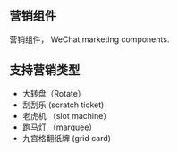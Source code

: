 ## 营销组件

营销组件， WeChat marketing components.


## 支持营销类型

- 大转盘（Rotate）
- 刮刮乐 (scratch ticket)
- 老虎机	（slot machine）
- 跑马灯 （marquee）
- 九宫格翻纸牌 (grid card)


